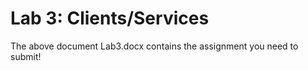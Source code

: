 # Lab 3: Clients/Services

The above document Lab3.docx contains the assignment you need to submit!

